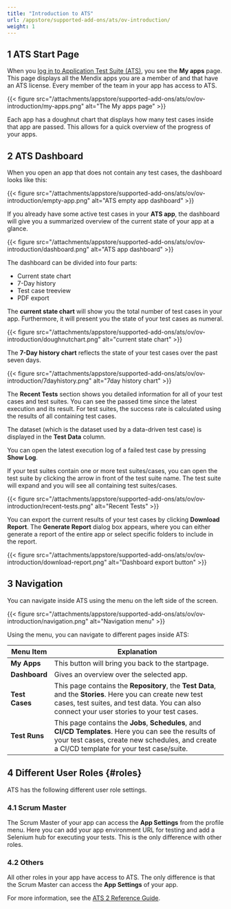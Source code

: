 ```yaml
---
title: "Introduction to ATS"
url: /appstore/supported-add-ons/ats/ov-introduction/
weight: 1
---
```


## 1 ATS Start Page

When you [log in to Application Test Suite (ATS)](https://ats.mendix.com), you see the **My apps** page. This page displays all the Mendix apps you are a member of and that have an ATS license. Every member of the team in your app has access to ATS.

{{< figure src="/attachments/appstore/supported-add-ons/ats/ov/ov-introduction/my-apps.png" alt="The My apps page" >}}

Each app has a doughnut chart that displays how many test cases inside that app are passed. This allows for a quick overview of the progress of your apps.

## 2 ATS Dashboard

When you open an app that does not contain any test cases, the dashboard looks like this:

{{< figure src="/attachments/appstore/supported-add-ons/ats/ov/ov-introduction/empty-app.png" alt="ATS empty app dashboard" >}}

If you already have some active test cases in your **ATS app**, the dashboard will give you a summarized overview of the current state of your app at a glance.

{{< figure src="/attachments/appstore/supported-add-ons/ats/ov/ov-introduction/dashboard.png" alt="ATS app dashboard" >}}

The dashboard can be divided into four parts:

* Current state chart
* 7-Day history
* Test case treeview
* PDF export

The **current state chart** will show you the total number of test cases in your app. Furthermore, it will present you the state of your test cases as numeral.

{{< figure src="/attachments/appstore/supported-add-ons/ats/ov/ov-introduction/doughnutchart.png" alt="current state chart" >}}

The **7-Day history chart** reflects the state of your test cases over the past seven days.

{{< figure src="/attachments/appstore/supported-add-ons/ats/ov/ov-introduction/7dayhistory.png" alt="7day history chart" >}}

The **Recent Tests** section shows you detailed information for all of your test cases and test suites. You can see the passed time since the latest execution and its result. For test suites, the success rate is calculated using the results of all containing test cases.

The dataset (which is the dataset used by a data-driven test case) is displayed in the **Test Data** column.

You can open the latest execution log of a failed test case by pressing **Show Log**.

If your test suites contain one or more test suites/cases, you can open the test suite by clicking the arrow in front of the test suite name. The test suite will expand and you will see all containing test suites/cases.

{{< figure src="/attachments/appstore/supported-add-ons/ats/ov/ov-introduction/recent-tests.png" alt="Recent Tests" >}}

You can export the current results of your test cases by clicking **Download Report**. The **Generate Report** dialog box appears, where you can either generate a report of the entire app or select specific folders to include in the report.

{{< figure src="/attachments/appstore/supported-add-ons/ats/ov/ov-introduction/download-report.png" alt="Dashboard export button" >}}

## 3 Navigation

You can navigate inside ATS using the menu on the left side of the screen.

{{< figure src="/attachments/appstore/supported-add-ons/ats/ov/ov-introduction/navigation.png" alt="Navigation menu" >}}

Using the menu, you can navigate to different pages inside ATS:

| Menu Item             | Explanation                                                                                          |
| -------------------------- | ----------------------------------------------------------------------------------------------------|
| **My Apps**             | This button will bring you back to the startpage.|
| **Dashboard**               | Gives an overview over the selected app.|
| **Test Cases**              | This page contains the **Repository**, the **Test Data**, and the **Stories**. Here you can create new test cases, test suites, and test data. You can also connect your user stories to your test cases.|
| **Test Runs**               | This page contains the **Jobs**, **Schedules**, and **CI/CD Templates**. Here you can see the results of your test cases, create new schedules, and create a CI/CD template for your test case/suite. |

## 4 Different User Roles {#roles}

ATS has the following different user role settings.

### 4.1 Scrum Master

The Scrum Master of your app can access the **App Settings** from the profile menu. Here you can add your app environment URL for testing and add a Selenium hub for executing your tests. This is the only difference with other roles.

### 4.2 Others

All other roles in your app have access to ATS. The only difference is that the Scrum Master can access the **App Settings** of your app.

For more information, see the [ATS 2 Reference Guide](/appstore/supported-add-ons/ats/rg-two-ats/).
